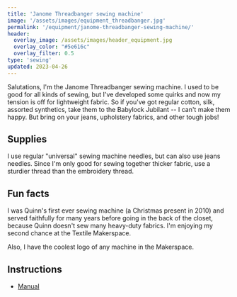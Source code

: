 ```yaml
---
title: 'Janome Threadbanger sewing machine'
image: '/assets/images/equipment_threadbanger.jpg'
permalink: '/equipment/janome-threadbanger-sewing-machine/'
header:
  overlay_image: /assets/images/header_equipment.jpg
  overlay_color: "#5e616c"
  overlay_filter: 0.5
type: 'sewing'
updated: 2023-04-26
---
```


Salutations, I'm the Janome Threadbanger sewing machine. I used to be good for all kinds of sewing, but I've developed some quirks and now my tension is off for lightweight fabric. So if you've got regular cotton, silk, assorted synthetics, take them to the Babylock Jubilant -- I can't make them happy. But bring on your jeans, upholstery fabrics, and other tough jobs!


## Supplies
I use regular "universal" sewing machine needles, but can also use jeans needles. Since I'm only good for sewing together thicker fabric, use a sturdier thread than the embroidery thread.


## Fun facts
I was Quinn's first ever sewing machine (a Christmas present in 2010) and served faithfully for many years before going in the back of the closet, because Quinn doesn't sew many heavy-duty fabrics. I'm enjoying my second chance at the Textile Makerspace.

Also, I have the coolest logo of any machine in the Makerspace.

## Instructions

* [Manual](https://www.manualslib.com/manual/1073400/Janome-Threadbanger-Tb-30.html?page=1#manual)
